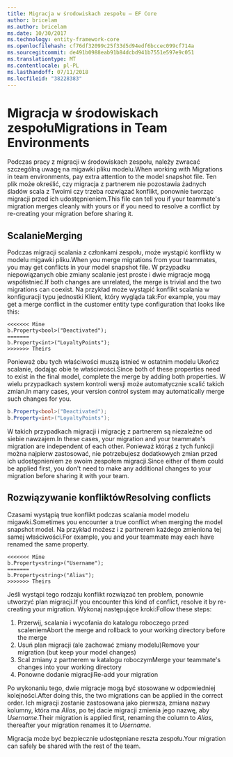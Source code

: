 ```yaml
---
title: Migracja w środowiskach zespołu — EF Core
author: bricelam
ms.author: bricelam
ms.date: 10/30/2017
ms.technology: entity-framework-core
ms.openlocfilehash: cf76df32099c25f33d5d94edf6bccec099cf714a
ms.sourcegitcommit: de491b0988eab91b84dcbd941b7551e597e9c051
ms.translationtype: MT
ms.contentlocale: pl-PL
ms.lasthandoff: 07/11/2018
ms.locfileid: "38228383"
---
```

<a name="migrations-in-team-environments"></a><span data-ttu-id="ee866-102">Migracja w środowiskach zespołu</span><span class="sxs-lookup"><span data-stu-id="ee866-102">Migrations in Team Environments</span></span>
===============================
<span data-ttu-id="ee866-103">Podczas pracy z migracji w środowiskach zespołu, należy zwracać szczególną uwagę na migawki pliku modelu.</span><span class="sxs-lookup"><span data-stu-id="ee866-103">When working with Migrations in team environments, pay extra attention to the model snapshot file.</span></span> <span data-ttu-id="ee866-104">Ten plik może określić, czy migracja z partnerem nie pozostawia żadnych śladów scala z Twoimi czy trzeba rozwiązać konflikt, ponownie tworząc migracji przed ich udostępnieniem.</span><span class="sxs-lookup"><span data-stu-id="ee866-104">This file can tell you if your teammate's migration merges cleanly with yours or if you need to resolve a conflict by re-creating your migration before sharing it.</span></span>

<a name="merging"></a><span data-ttu-id="ee866-105">Scalanie</span><span class="sxs-lookup"><span data-stu-id="ee866-105">Merging</span></span>
-------
<span data-ttu-id="ee866-106">Podczas migracji scalania z członkami zespołu, może wystąpić konflikty w modelu migawki pliku.</span><span class="sxs-lookup"><span data-stu-id="ee866-106">When you merge migrations from your teammates, you may get conflicts in your model snapshot file.</span></span> <span data-ttu-id="ee866-107">W przypadku niepowiązanych obie zmiany scalanie jest proste i dwie migracje mogą współistnieć.</span><span class="sxs-lookup"><span data-stu-id="ee866-107">If both changes are unrelated, the merge is trivial and the two migrations can coexist.</span></span> <span data-ttu-id="ee866-108">Na przykład może wystąpić konflikt scalania w konfiguracji typu jednostki Klient, który wygląda tak:</span><span class="sxs-lookup"><span data-stu-id="ee866-108">For example, you may get a merge conflict in the customer entity type configuration that looks like this:</span></span>

    <<<<<<< Mine
    b.Property<bool>("Deactivated");
    =======
    b.Property<int>("LoyaltyPoints");
    >>>>>>> Theirs

<span data-ttu-id="ee866-109">Ponieważ obu tych właściwości muszą istnieć w ostatnim modelu Ukończ scalanie, dodając obie te właściwości.</span><span class="sxs-lookup"><span data-stu-id="ee866-109">Since both of these properties need to exist in the final model, complete the merge by adding both properties.</span></span> <span data-ttu-id="ee866-110">W wielu przypadkach system kontroli wersji może automatycznie scalić takich zmian.</span><span class="sxs-lookup"><span data-stu-id="ee866-110">In many cases, your version control system may automatically merge such changes for you.</span></span>

``` csharp
b.Property<bool>("Deactivated");
b.Property<int>("LoyaltyPoints");
```

<span data-ttu-id="ee866-111">W takich przypadkach migracji i migrację z partnerem są niezależne od siebie nawzajem.</span><span class="sxs-lookup"><span data-stu-id="ee866-111">In these cases, your migration and your teammate's migration are independent of each other.</span></span> <span data-ttu-id="ee866-112">Ponieważ którąś z tych funkcji można najpierw zastosować, nie potrzebujesz dodatkowych zmian przed ich udostępnieniem ze swoim zespołem migracji.</span><span class="sxs-lookup"><span data-stu-id="ee866-112">Since either of them could be applied first, you don't need to make any additional changes to your migration before sharing it with your team.</span></span>

<a name="resolving-conflicts"></a><span data-ttu-id="ee866-113">Rozwiązywanie konfliktów</span><span class="sxs-lookup"><span data-stu-id="ee866-113">Resolving conflicts</span></span>
-------------------
<span data-ttu-id="ee866-114">Czasami wystąpią true konflikt podczas scalania model modelu migawki.</span><span class="sxs-lookup"><span data-stu-id="ee866-114">Sometimes you encounter a true conflict when merging the model snapshot model.</span></span> <span data-ttu-id="ee866-115">Na przykład możesz i z partnerem każdego zmieniona tej samej właściwości.</span><span class="sxs-lookup"><span data-stu-id="ee866-115">For example, you and your teammate may each have renamed the same property.</span></span>

    <<<<<<< Mine
    b.Property<string>("Username");
    =======
    b.Property<string>("Alias");
    >>>>>>> Theirs

<span data-ttu-id="ee866-116">Jeśli wystąpi tego rodzaju konflikt rozwiązać ten problem, ponownie utworzyć plan migracji.</span><span class="sxs-lookup"><span data-stu-id="ee866-116">If you encounter this kind of conflict, resolve it by re-creating your migration.</span></span> <span data-ttu-id="ee866-117">Wykonaj następujące kroki:</span><span class="sxs-lookup"><span data-stu-id="ee866-117">Follow these steps:</span></span>

1. <span data-ttu-id="ee866-118">Przerwij, scalania i wycofania do katalogu roboczego przed scaleniem</span><span class="sxs-lookup"><span data-stu-id="ee866-118">Abort the merge and rollback to your working directory before the merge</span></span>
2. <span data-ttu-id="ee866-119">Usuń plan migracji (ale zachować zmiany modelu)</span><span class="sxs-lookup"><span data-stu-id="ee866-119">Remove your migration (but keep your model changes)</span></span>
3. <span data-ttu-id="ee866-120">Scal zmiany z partnerem w katalogu roboczym</span><span class="sxs-lookup"><span data-stu-id="ee866-120">Merge your teammate's changes into your working directory</span></span>
4. <span data-ttu-id="ee866-121">Ponowne dodanie migracji</span><span class="sxs-lookup"><span data-stu-id="ee866-121">Re-add your migration</span></span>

<span data-ttu-id="ee866-122">Po wykonaniu tego, dwie migracje mogą być stosowane w odpowiedniej kolejności.</span><span class="sxs-lookup"><span data-stu-id="ee866-122">After doing this, the two migrations can be applied in the correct order.</span></span> <span data-ttu-id="ee866-123">Ich migracji zostanie zastosowana jako pierwsza, zmiana nazwy kolumny, która ma *Alias*, po tej dacie migracji zmienia jego nazwę, aby *Username*.</span><span class="sxs-lookup"><span data-stu-id="ee866-123">Their migration is applied first, renaming the column to *Alias*, thereafter your migration renames it to *Username*.</span></span>

<span data-ttu-id="ee866-124">Migracja może być bezpiecznie udostępniane reszta zespołu.</span><span class="sxs-lookup"><span data-stu-id="ee866-124">Your migration can safely be shared with the rest of the team.</span></span>
